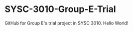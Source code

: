 SYSC-3010-Group-E-Trial
=======================

GitHub for Group E's trial project in SYSC 3010.
Hello World!
